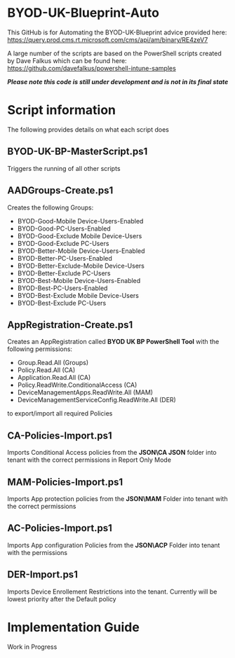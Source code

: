 # BYOD-UK-Blueprint-Auto

This GitHub is for Automating the BYOD-UK-Blueprint advice provided here: https://query.prod.cms.rt.microsoft.com/cms/api/am/binary/RE4zeV7

A large number of the scripts are based on the PowerShell scripts created by Dave Falkus which can be found here: https://github.com/davefalkus/powershell-intune-samples

***Please note this code is still under development and is not in its final state***

# Script information #

The following provides details on what each script does

## BYOD-UK-BP-MasterScript.ps1 ##

Triggers the running of all other scripts

## AADGroups-Create.ps1 ##

Creates the following Groups:

- BYOD-Good-Mobile Device-Users-Enabled
- BYOD-Good-PC-Users-Enabled
- BYOD-Good-Exclude Mobile Device-Users
- BYOD-Good-Exclude PC-Users
- BYOD-Better-Mobile Device-Users-Enabled
- BYOD-Better-PC-Users-Enabled
- BYOD-Better-Exclude-Mobile Device-Users
- BYOD-Better-Exclude PC-Users
- BYOD-Best-Mobile Device-Users-Enabled
- BYOD-Best-PC-Users-Enabled
- BYOD-Best-Exclude Mobile Device-Users
- BYOD-Best-Exclude PC-Users

## AppRegistration-Create.ps1 ##

Creates an AppRegistration called **BYOD UK BP PowerShell Tool** with the following permissions:

 - Group.Read.All (Groups)
 - Policy.Read.All (CA)
 - Application.Read.All (CA)
 - Policy.ReadWrite.ConditionalAccess (CA)
 - DeviceManagementApps.ReadWrite.All (MAM)
 - DeviceManagementServiceConfig.ReadWrite.All (DER)

to export/import all required Policies

## CA-Policies-Import.ps1 ##

Imports Conditional Access policies from the **JSON\CA JSON** folder into tenant with the correct permissions in Report Only Mode

## MAM-Policies-Import.ps1 ##

Imports App protection policies from the **JSON\MAM** Folder into tenant with the correct permissions


## AC-Policies-Import.ps1 ##

Imports App configuration Policies from the **JSON\ACP** Folder into tenant with the permissions

## DER-Import.ps1 ##

Imports Device Enrollement Restrictions into the tenant.  Currently will be lowest priority after the Default policy


# Implementation Guide #

Work in Progress









